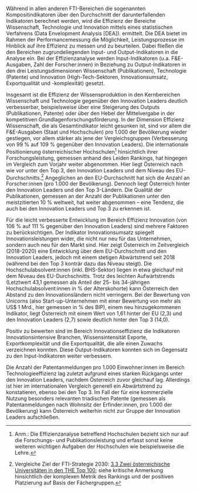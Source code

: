 Während in allen anderen FTI-Bereichen die sogenannten
Kompositindikatoren über den Durchschnitt der darunterfallenden
Indikatoren berechnet werden, wird die Effizienz der Bereiche
Wissenschaft, Technologie und Innovation mittels eines statistischen
Verfahrens (Data Envelopment Analysis [DEA]). ermittelt. Die DEA bietet
im Rahmen der Performancemessung die Möglichkeit, Leistungsprozesse im
Hinblick auf ihre Effizienz zu messen und zu beurteilen. Dabei fließen
die den Bereichen zugrundeliegenden Input- und Output-Indikatoren in die
Analyse ein. Bei der Effizienzanalyse werden Input-Indikatoren (u.a.
F&E-Ausgaben, Zahl der Forscher:innen) in Beziehung zu Output-Indikatoren in den drei Leistungsdimensionen Wissenschaft (Publikationen), Technologie (Patente) und Innovation (High-Tech-Sektoren, Innovationsumsatz, Exportqualität und -komplexität) gesetzt.

Insgesamt ist die Effizienz der Wissensproduktion in den Kernbereichen Wissenschaft und Technologie gegenüber den Innovation Leaders deutlich verbesserbar, beispielsweise über eine Steigerung des Outputs (Publikationen, Patente) oder über den Hebel der Mittelvergabe in der kompetitiven Grundlagenforschungsförderung. In der Dimension Effizienz Wissenschaft, die als Gesamtindikator leicht gesunken ist, sind vor allem die F&E-Ausgaben (Staat und Hochschulen) pro 1.000 der Bevölkerung wieder gestiegen, vor allem stärker als jene der Vergleichsgruppen (Verbesserung von 99 % auf 109 % gegenüber den
Innovation Leaders). Die internationale Positionierung österreichischer Hochschulen[^1] hinsichtlich ihrer Forschungsleistung, gemessen anhand des
Leiden Rankings, hat hingegen im Vergleich zum Vorjahr weiter abgenommen. Hier liegt Österreich nach wie vor unter den Top 3, den Innovation Leaders und dem Niveau des EU-Durchschnitts.[^2] Angeglichen an den EU-Durchschnitt hat sich die Anzahl an Forscher:innen (pro 1.000 der Bevölkerung). Dennoch liegt Österreich hinter den Innovation Leaders und den Top 3-Ländern. Die Qualität der Publikationen, gemessen an der Anzahl der Publikationen unter den meistzitierten 10 % weltweit, hat weiter abgenommen – eine Tendenz, die auch bei den Innovation Leaders und Top 3 zu erkennen ist.

Für die leicht verbesserte Entwicklung im Bereich Effizienz Innovation
(von 106 % auf 111 % gegenüber den Innovation Leaders) sind mehrere
Faktoren zu berücksichtigen. Der Indikator Innovationsumsatz spiegelt
Innovationsleistungen wider, die nicht nur neu für das Unternehmen,
sondern auch neu für den Markt sind. Hier zeigt Österreich im
Zeitvergleich (2018-2020) eine Entwicklung über dem EU-Durchschnitt und
den Innovation Leaders, jedoch mit einem stetigen Abwärtstrend seit 2018
(während bei den Top 3 konträr dazu das Niveau steigt). Die
Hochschulabsolvent:innen (inkl. BHS-Sektor) liegen in etwa gleichauf mit
dem Niveau des EU-Durchschnitts. Trotz des leichten Aufwärtstrends
(Letztwert 43,1 gemessen als Anteil der 25- bis 34-jährigen
Hochschulabsolvent:innen in % der Alterskohorte) kann Österreich den
Abstand zu den Innovationsländern nicht verringern. Bei der Bewertung
von Unicorns (also Start-up-Unternehmen mit einer Bewertung von mehr als
US\$ 1 Mrd., hier gemessen in % des BIP), einem neu
hinzugekommenen Indikator, liegt Österreich mit einem Wert von 1,61
hinter der EU (2,3) und den Innovation Leaders (2,7) sowie deutlich
hinter den Top 3 (14,0).

Positiv zu bewerten sind im Bereich Innovationseffizienz die
Indikatoren Innovationsintensive Branchen, Wissensintensität Exporte,
Exportkomplexität und die Exportqualität, die alle einen Zuwachs
verzeichnen konnten. Diese Output-Indikatoren konnten sich im Gegensatz
zu den Input-Indikatoren weiter verbessern.

Die Anzahl der Patentanmeldungen pro 1.000 Einwohner:innen im Bereich
Technologieeffizienz lag zuletzt aufgrund eines starken Rückgangs unter
den Innovation Leaders, nachdem Österreich zuvor gleichauf lag.
Allerdings ist hier im internationalen Vergleich generell ein
Abwärtstrend zu konstatieren, ebenso bei den Top 3. Im Fall der für eine
kommerzielle Nutzung besonders relevanten triadischen Patente (gemessen
als Patentanmeldungen nach Wohnsitz der Erfinder:innen, pro 1.000 der
Bevölkerung) kann Österreich weiterhin nicht zur Gruppe der Innovation
Leaders aufschließen.


[^1]: Anm.: Die Effizienzanalyse betreffend Hochschulen bezieht sich nur auf die Forschungs- und Publikationsleistung und erfasst sonst keine weiteren wichtigen Aufgaben der Hochschulen wie beispielsweise die Lehre.

[^2]: Vergleiche Ziel der FTI-Strategie 2030: [3.3 Zwei österreichische Universitäten in den THE Top 100](https://fti-monitor.forwit.at/Z/3.3); siehe kritische Anmerkung hinsichtlich der komplexen Metrik des Rankings und der positiven Platzierung auf Basis der Fächergruppen.
